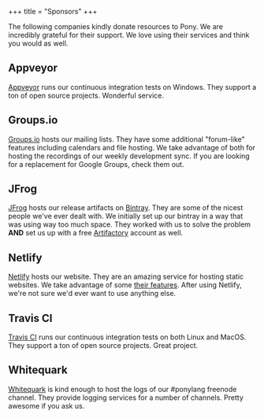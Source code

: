 +++
title = "Sponsors"
+++

The following companies kindly donate resources to Pony. We are incredibly grateful for their support. We love using their services and think you would as well.

## Appveyor

[Appveyor](https://www.appveyor.com/) runs our continuous integration tests on Windows. They support a ton of open source projects. Wonderful service.

## Groups.io

[Groups.io](https://groups.io/) hosts our mailing lists. They have some additional "forum-like" features including calendars and file hosting. We take advantage of both for hosting the recordings of our weekly development sync. If you are looking for a replacement for Google Groups, check them out.

## JFrog

[JFrog](https://www.jfrog.com/) hosts our release artifacts on [Bintray](https://bintray.com/). They are some of the nicest people we've ever dealt with. We initially set up our bintray in a way that was using way too much space. They worked with us to solve the problem **AND** set us up with a free [Artifactory](https://www.jfrog.com/artifactory/) account as well.

## Netlify

[Netlify](https://www.netlify.com/) hosts our website. They are an amazing service for hosting static websites. We take advantage of some [their features](https://www.netlify.com/features/). After using Netlify, we're not sure we'd ever want to use anything else.

## Travis CI

[Travis CI](https://travis-ci.org/) runs our continuous integration tests on both Linux and MacOS. They support a ton of open source projects. Great project.

## Whitequark

[Whitequark](https://whitequark.org/) is kind enough to host the logs of our #ponylang freenode channel. They provide logging services for a number of channels. Pretty awesome if you ask us. 
